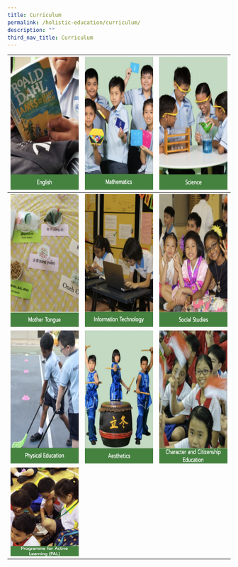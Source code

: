 ```yaml
---
title: Curriculum
permalink: /holistic-education/curriculum/
description: ""
third_nav_title: Curriculum
---
```

<table>
<thead>
  <tr>
    <th><a rel="noopener noreferrer" href="/holistic-education/curriculum/english-language"><img height="300" width="400" alt="English" src="/images/Curriculum/Menu%20Grid/English.jpg">
    </a></th><th><a rel="noopener noreferrer" href="/holistic-education/curriculum/mathematics"><img height="300" width="400" alt="Mathematics" src="/images/Curriculum/Menu%20Grid/Mathematics.jpg">
    </a></th><th><a rel="noopener noreferrer" href="/holistic-education/curriculum/science"><img height="300" width="400" alt="Science" src="/images/Curriculum/Menu%20Grid/Science.jpg">
</a></th></tr></thead><tbody>
  <tr>
    <td><a rel="noopener noreferrer" href="/holistic-education/curriculum/mother-tongue"><img height="300" width="400" alt="Mother Tongue" src="/images/Curriculum/Menu%20Grid/Mother%20Tongue.jpg">
    </a></td><td><a rel="noopener noreferrer"  href="/holistic-education/curriculum/information-technology"><img height="300" width="400" alt="Information Technology" src="/images/Curriculum/Menu%20Grid/Information%20Technology.jpg">
    </a></td><td><a rel="noopener noreferrer" href="/holistic-education/curriculum/social-studies"><img height="300" width="400" alt="Social Studies" src="/images/Curriculum/Menu%20Grid/Social%20Studies.jpg">
  </a></td></tr><tr>
    <td><a rel="noopener noreferrer" href="/holistic-education/curriculum/physical-education"><img height="300" width="400" alt="Physical Education" src="/images/Curriculum/Menu%20Grid/Physical%20Education.jpg">
    </a></td><td><a rel="noopener noreferrer" href="/holistic-education/curriculum/aesthetics"><img height="300" width="400" alt="Aesthetics" src="/images/Curriculum/Menu%20Grid/Aesthetics.jpg">
    </a></td><td><a rel="noopener noreferrer" href="/holistic-education/curriculum/character-and-citizenship-education"><img height="300" width="400" alt="Character and Citizenship Education" src="/images/Curriculum/Menu%20Grid/CCE.jpg">
  </a></td></tr><tr>
    <td><a rel="noopener noreferrer" href="/holistic-education/curriculum/programme-for-active-learning-pal"><img height="200" width="300" alt="Programme for Active Learning" src="/images/Curriculum/Menu%20Grid/Programme%20for%20Active%20Learning.jpg"></a></td></tr></tbody></table>